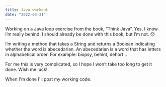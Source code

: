 ```yaml
---
title: Java workout
date: "2022-03-31"
---
```


Working on a Java loop exercise from the book, “Think Java”.  Yes, I know. I’m really behind. I should already be done with this book, but I’m not. 😯

I’m writing a method that takes a String and returns a Boolean indicating whether the word is abecedarian. An abecedarian is a word that has letters in alphabetical order. For example: biopsy, behint, dehort...

For me this is very complicated, so I hope I won’t take too long to get it done. Wish me luck! 

When I'm done I'll post my working code.
